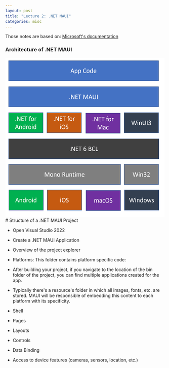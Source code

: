 ```yaml
---
layout: post
title: "Lecture 2: .NET MAUI"
categories: misc
---
```

Those notes are based on: 
[Microsoft's documentation](https://learn.microsoft.com/en-ca/dotnet/maui/what-is-maui?view=net-maui-8.0) 
### Architecture of .NET MAUI


<img src="\images\maui_intro\maui_architecture.png" height=500 />
# Structure of a .NET MAUI Project

- Open Visual Studio 2022

- Create a .NET MAUI Application

- Overview of the project explorer

- Platforms: This folder contains platform specific code:

  

- After building your project, if you navigate to the location of the bin folder of the project, you can find multiple applications created for the app.

- Typically there's a resource's folder in which all images, fonts, etc. are stored. MAUI will be responsible of embedding this content to each platform with its specificity.  

- Shell

- Pages

- Layouts

- Controls

- Data Binding

- Access to device features (cameras, sensors, location, etc.)
